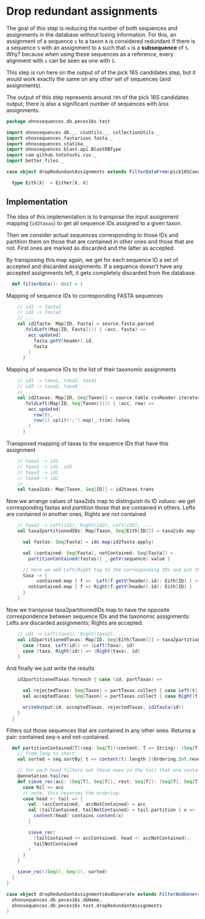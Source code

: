 
# Drop redundant assignments

The goal of this step is reducing the number of both sequences and assignments in the database without losing information. For this, an assignment of a sequence `s` to a taxon `A` is considered redundant if there is a sequence `S` with an assignment to `A` such that `s` is a **subsequence** of `S`. Why? because when using these sequences as a reference, every alignment with `s` can be seen as one with `S`.

This step is run here on the output of of the pick 16S candidates step, but it would work exactly the same on any other set of sequences (and assignments).

The output of this step represents around `70%` of the pick 16S candidates output; there is also a significant number of sequences with *less* assignments.


```scala
package ohnosequences.db.peces16s.test

import ohnosequences.db._, csvUtils._, collectionUtils._
import ohnosequences.fastarious.fasta._
import ohnosequences.statika._
import ohnosequences.blast.api.BlastDBType
import com.github.tototoshi.csv._
import better.files._

case object dropRedundantAssignments extends FilterDataFrom(pick16SCandidates)() {

  type Eith[X]  = Either[X, X]
```


## Implementation

The idea of this implementation is to transpose the input assignment mapping (`id2taxas`) to get all sequence IDs assigned to a given taxon.

 Then we consider actual sequences corresponding to those IDs and partition them on those that are contained in other ones and those that are not. First ones are marked as discarded and the latter as accepted.

 By transposing this map again, we get for each sequence ID a set of accepted and discarded assignments. If a sequence doesn't have any accepted assignments left, it gets completely discarded from the database.


```scala
  def filterData(): Unit = {
```

Mapping of sequence IDs to corresponding FASTA sequences

```scala
    // id1 -> fasta1
    // id2 -> fasta2
    // ...
    val id2fasta: Map[ID, Fasta] = source.fasta.parsed
      .foldLeft(Map[ID, Fasta]()) { (acc, fasta) =>
        acc.updated(
          fasta.getV(header).id,
          fasta
        )
      }
```

Mapping of sequence IDs to the list of their taxonomic assignments

```scala
    // id1 -> taxa1, taxa2, taxa3
    // id2 -> taxa2, taxa4
    // ...
    val id2taxas: Map[ID, Seq[Taxon]] = source.table.csvReader.iterator
      .foldLeft(Map[ID, Seq[Taxon]]()) { (acc, row) =>
        acc.updated(
          row(0),
          row(1).split(';').map(_.trim).toSeq
        )
      }
```

Transposed mapping of taxas to the sequence IDs that have this assignment

```scala
    // taxa1 -> id1
    // taxa2 -> id1, id2
    // taxa3 -> id1
    // taxa4 -> id2
    // ...
    val taxa2ids: Map[Taxon, Seq[ID]] = id2taxas.trans
```

Now we arrange values of taxa2ids map to distinguish its ID _values_:
we get corresponding fastas and _partition_ those that are contained in others.
Lefts are contained in another ones, Rights are not contained

```scala
    // taxa2 -> Left(id1), Right(id2), Left(id3), ...
    val taxa2partitionedIDs: Map[Taxon, Seq[Eith[ID]]] = taxa2ids.map { case (taxa, ids) =>

      val fastas: Seq[Fasta] = ids.map(id2fasta.apply)

      val (contained: Seq[Fasta], notContained: Seq[Fasta]) =
        partitionContained(fastas){ _.getV(sequence).value }

      // here we add Left/Right tag to the corresponding IDs and put them all together:
      taxa -> {
           contained.map { f =>  Left(f.getV(header).id): Eith[ID] } ++
        notContained.map { f => Right(f.getV(header).id): Eith[ID] }
      }
    }
```

Now we transpose taxa2partitionedIDs map to have the opposite correspondence
between sequence IDs and the taxonomic assignments:
Lefts are discarded assignments; Rights are accepted.

```scala
    // id1 -> Left(taxa1), Right(taxa2), ...
    val id2partitionedTaxas: Map[ID, Seq[Eith[Taxon]]] = taxa2partitionedIDs.trans {
      case (taxa, Left(id)) => (Left(taxa), id)
      case (taxa, Right(id)) => (Right(taxa), id)
    }
```

And finally we just write the results

```scala
    id2partitionedTaxas.foreach { case (id, partTaxas) =>

      val rejectedTaxas: Seq[Taxon] = partTaxas.collect { case Left(t) => t }
      val acceptedTaxas: Seq[Taxon] = partTaxas.collect { case Right(t) => t }

      writeOutput(id, acceptedTaxas, rejectedTaxas, id2fasta(id))
    }
  }
```

Filters out those sequences that are contained in any other ones.
Returns a pair: contained seq-s and not-contained.

```scala
  def partitionContained[T](seq: Seq[T])(content: T => String): (Seq[T], Seq[T]) = {
    // from long to short:
    val sorted = seq.sortBy{ t => content(t).length }(Ordering.Int.reverse)

    // for each head filters out those ones in the tail that are contained in it
    @annotation.tailrec
    def sieve_rec(acc: (Seq[T], Seq[T]), rest: Seq[T]): (Seq[T], Seq[T]) = rest match {
      case Nil => acc
      // note, this reverses the ordering:
      case head +: tail => {
        val  (accContained,  accNotContained) = acc
        val (tailContained, tailNotContained) = tail.partition { x =>
          content(head) contains content(x)
        }

        sieve_rec(
          (tailContained ++ accContained, head +: accNotContained),
          tailNotContained
        )
      }
    }

    sieve_rec((Seq(), Seq()), sorted)
  }
}

case object dropRedundantAssignmentsAndGenerate extends FilterAndGenerateBlastDB(
  ohnosequences.db.peces16s.dbName,
  ohnosequences.db.peces16s.test.dropRedundantAssignments
)

```




[test/scala/dropRedundantAssignments.scala]: dropRedundantAssignments.scala.md
[test/scala/runBundles.scala]: runBundles.scala.md
[test/scala/mg7pipeline.scala]: mg7pipeline.scala.md
[test/scala/package.scala]: package.scala.md
[test/scala/compats.scala]: compats.scala.md
[test/scala/clusterSequences.scala]: clusterSequences.scala.md
[test/scala/dropInconsistentAssignments.scala]: dropInconsistentAssignments.scala.md
[test/scala/pick16SCandidates.scala]: pick16SCandidates.scala.md
[test/scala/releaseData.scala]: releaseData.scala.md
[main/scala/package.scala]: ../../main/scala/package.scala.md
[main/scala/data.scala]: ../../main/scala/data.scala.md